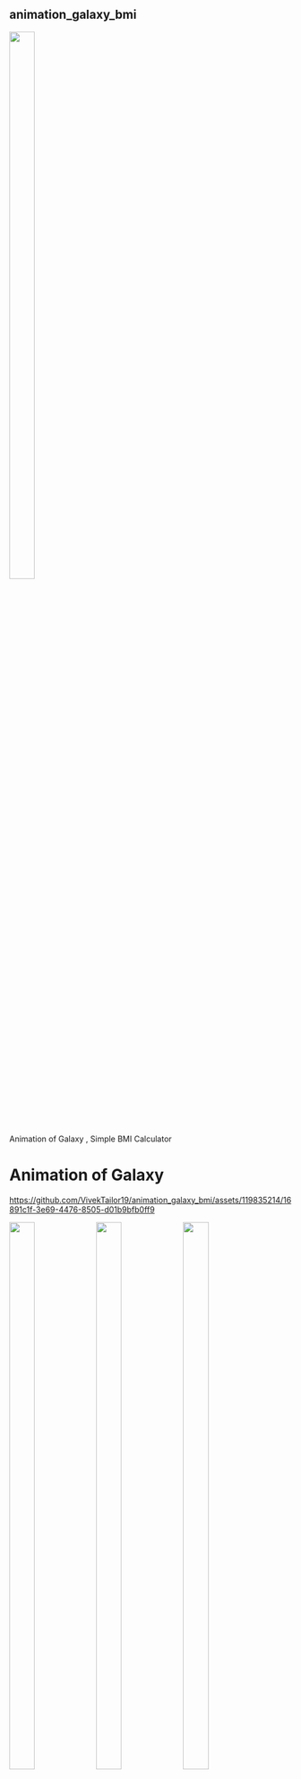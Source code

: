 ## animation_galaxy_bmi
<p>
    <img src = "https://github.com/VivekTailor19/animation_galaxy_bmi/assets/119835214/7b64b8d1-7e13-4ac3-8331-2245cecc1ad1" height = "50%" width = "30%">


</p>
Animation of Galaxy , Simple BMI Calculator

# Animation of Galaxy


https://github.com/VivekTailor19/animation_galaxy_bmi/assets/119835214/16891c1f-3e69-4476-8505-d01b9bfb0ff9

<p>
    <img src = "https://github.com/VivekTailor19/animation_galaxy_bmi/assets/119835214/e4e93693-e638-4dc9-8814-6f04d8940915" height = "50%" width = "30%">
    <img src = "https://github.com/VivekTailor19/animation_galaxy_bmi/assets/119835214/f3708b11-cb26-4878-a4e4-9a5d8aa9845c" height = "50%" width = "30%">
    <img src = "https://github.com/VivekTailor19/animation_galaxy_bmi/assets/119835214/6047659e-0706-43c8-b0ff-a8f5dc00dd5d" height = "50%" width = "30%">
    <img src = "https://github.com/VivekTailor19/animation_galaxy_bmi/assets/119835214/eef98d4b-04b8-43d5-ad7e-14e7f025e137" height = "50%" width = "30%">
    <img src = "https://github.com/VivekTailor19/animation_galaxy_bmi/assets/119835214/171eae29-2953-445a-b183-19c1ddc1a882" height = "50%" width = "30%">
    <img src = "https://github.com/VivekTailor19/animation_galaxy_bmi/assets/119835214/2a3c565e-13ff-4716-8191-ba49babece9c" height = "50%" width = "30%">






</p>

# Simple BMI Calculator
https://github.com/VivekTailor19/animation_galaxy_bmi/assets/119835214/2a2e8b7b-5088-46a7-8a7d-a52c767a1180
<p>

<img src = "https://github.com/VivekTailor19/animation_galaxy_bmi/assets/119835214/788fa83c-99f9-4c63-a59a-1fd9712c17b8" height = "50%" width = "30%">
<img src = "https://github.com/VivekTailor19/animation_galaxy_bmi/assets/119835214/4b032a2b-b54f-44f6-83c9-11e5b07aeb73" height = "50%" width = "30%">
<img src = "https://github.com/VivekTailor19/animation_galaxy_bmi/assets/119835214/439ce53d-4f87-4cf2-81fb-b4a6dc2ef6d1" height = "50%" width = "30%">
<img src = "https://github.com/VivekTailor19/animation_galaxy_bmi/assets/119835214/adfd717a-d2fc-4745-91bc-9ae49f86791d" height = "50%" width = "30%">
<img src = "https://github.com/VivekTailor19/animation_galaxy_bmi/assets/119835214/bca69d89-675b-4fe5-98c0-ecba3833b6a3" height = "50%" width = "30%">


</p>
